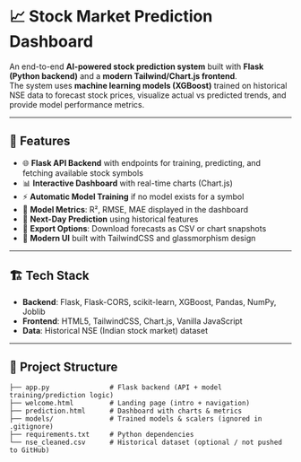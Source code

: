 # 📈 Stock Market Prediction Dashboard

An end-to-end **AI-powered stock prediction system** built with **Flask (Python backend)** and a **modern Tailwind/Chart.js frontend**.  
The system uses **machine learning models (XGBoost)** trained on historical NSE data to forecast stock prices, visualize actual vs predicted trends, and provide model performance metrics.

---

## 🚀 Features
- 🌐 **Flask API Backend** with endpoints for training, predicting, and fetching available stock symbols  
- 📊 **Interactive Dashboard** with real-time charts (Chart.js)  
- ⚡ **Automatic Model Training** if no model exists for a symbol  
- 🎯 **Model Metrics**: R², RMSE, MAE displayed in the dashboard  
- 🔮 **Next-Day Prediction** using historical features  
- 💾 **Export Options**: Download forecasts as CSV or chart snapshots  
- 🎨 **Modern UI** built with TailwindCSS and glassmorphism design  

---

## 🏗️ Tech Stack
- **Backend**: Flask, Flask-CORS, scikit-learn, XGBoost, Pandas, NumPy, Joblib  
- **Frontend**: HTML5, TailwindCSS, Chart.js, Vanilla JavaScript  
- **Data**: Historical NSE (Indian stock market) dataset  

---

## 📂 Project Structure
```plaintext
├── app.py               # Flask backend (API + model training/prediction logic)
├── welcome.html         # Landing page (intro + navigation)
├── prediction.html      # Dashboard with charts & metrics
├── models/              # Trained models & scalers (ignored in .gitignore)
├── requirements.txt     # Python dependencies
└── nse_cleaned.csv      # Historical dataset (optional / not pushed to GitHub)
```
